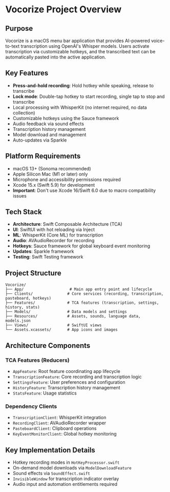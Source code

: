 # Vocorize Project Overview

## Purpose
Vocorize is a macOS menu bar application that provides AI-powered voice-to-text transcription using OpenAI's Whisper models. Users activate transcription via customizable hotkeys, and the transcribed text can be automatically pasted into the active application.

## Key Features
- **Press-and-hold recording**: Hold hotkey while speaking, release to transcribe
- **Lock mode**: Double-tap hotkey to start recording, single tap to stop and transcribe
- Local processing with WhisperKit (no internet required, no data collection)
- Customizable hotkeys using the Sauce framework
- Audio feedback via sound effects
- Transcription history management
- Model download and management
- Auto-updates via Sparkle

## Platform Requirements
- macOS 13+ (Sonoma recommended)
- Apple Silicon Mac (M1 or later) only
- Microphone and accessibility permissions required
- Xcode 15.x (Swift 5.9) for development
- **Important**: Don't use Xcode 16/Swift 6.0 due to macro compatibility issues

## Tech Stack
- **Architecture**: Swift Composable Architecture (TCA)
- **UI**: SwiftUI with hot reloading via Inject
- **ML**: WhisperKit (Core ML) for transcription
- **Audio**: AVAudioRecorder for recording
- **Hotkeys**: Sauce framework for global keyboard event monitoring
- **Updates**: Sparkle framework
- **Testing**: Swift Testing framework

## Project Structure
```
Vocorize/
├── App/                    # Main app entry point and lifecycle
├── Clients/               # Core services (recording, transcription, pasteboard, hotkeys)
├── Features/              # TCA features (transcription, settings, history, stats)
├── Models/                # Data models and settings
├── Resources/             # Assets, sounds, language data, models.json
├── Views/                 # SwiftUI views
└── Assets.xcassets/       # App icons and images
```

## Architecture Components
### TCA Features (Reducers)
- `AppFeature`: Root feature coordinating app lifecycle
- `TranscriptionFeature`: Core recording and transcription logic
- `SettingsFeature`: User preferences and configuration
- `HistoryFeature`: Transcription history management
- `StatsFeature`: Usage statistics

### Dependency Clients
- `TranscriptionClient`: WhisperKit integration
- `RecordingClient`: AVAudioRecorder wrapper
- `PasteboardClient`: Clipboard operations
- `KeyEventMonitorClient`: Global hotkey monitoring

## Key Implementation Details
- Hotkey recording modes in `HotKeyProcessor.swift`
- On-demand model downloads via `ModelDownloadFeature`
- Sound effects via `SoundEffect.swift`
- `InvisibleWindow` for transcription indicator overlay
- Audio input and automation entitlements required